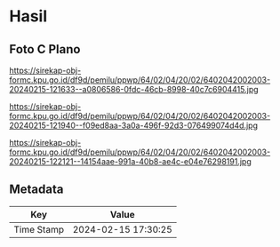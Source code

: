 # Hasil

## Foto C Plano

https://sirekap-obj-formc.kpu.go.id/df9d/pemilu/ppwp/64/02/04/20/02/6402042002003-20240215-121633--a0806586-0fdc-46cb-8998-40c7c6904415.jpg

https://sirekap-obj-formc.kpu.go.id/df9d/pemilu/ppwp/64/02/04/20/02/6402042002003-20240215-121940--f09ed8aa-3a0a-496f-92d3-076499074d4d.jpg

https://sirekap-obj-formc.kpu.go.id/df9d/pemilu/ppwp/64/02/04/20/02/6402042002003-20240215-122121--14154aae-991a-40b8-ae4c-e04e76298191.jpg


## Metadata

| Key        | Value               |
| ---------- | ------------------- |
| Time Stamp | 2024-02-15 17:30:25 |



